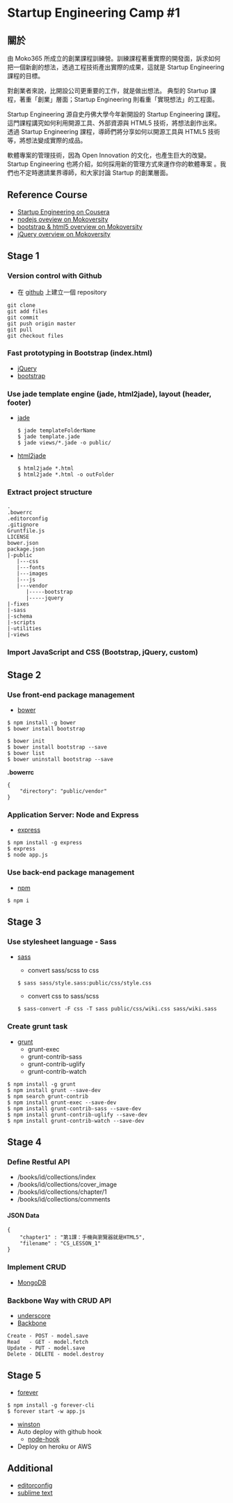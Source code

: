 # Startup Engineering Camp #1

## 關於

由 Moko365 所成立的創業課程訓練營。訓練課程著重實際的開發面，訴求如何把一個新創的想法，透過工程技術產出實際的成果，這就是 Startup Engineering 課程的目標。

對創業者來說，比開設公司更重要的工作，就是做出想法。 典型的 Startup 課程，著重「創業」層面；Startup Engineering 則看重「實現想法」的工程面。

Startup Engineering 源自史丹佛大學今年新開設的 Startup Engineering 課程。這門課程講究如何利用開源工具、外部資源與 HTML5 技術，將想法創作出來。透過 Startup Engineering 課程，導師們將分享如何以開源工具與 HTML5 技術等，將想法變成實際的成品。

軟體專案的管理技術，因為 Open Innovation 的文化，也產生巨大的改變。Startup Engineering 也將介紹，如何採用新的管理方式來運作你的軟體專案 。我們也不定時邀請業界導師，和大家討論 Startup 的創業層面。

## Reference Course

- [Startup Engineering on Cousera](https://class.coursera.org/startup-001/class)
- [nodejs oveview on Mokoversity](http://www.mokoversity.com/course/html5/nodejs-overview)
- [bootstrap & html5 overview on Mokoversity](http://www.mokoversity.com/course/html5/bootstrap-html5-intro)
- [jQuery overview on Mokoversity](http://www.mokoversity.com/course/html5/jquery-overview)


## Stage 1 

### Version control with Github

- 在 [github](https://github.com) 上建立一個 repository

```
git clone
git add files
git commit
git push origin master
git pull
git checkout files
```

### Fast prototyping in Bootstrap (index.html)

- [jQuery](http://jquery.com)
- [bootstrap](http://getbootstrap.com/)

### Use jade template engine (jade, html2jade), layout (header, footer)

- [jade](http://jade-lang.com/)

	```
	$ jade templateFolderName
	$ jade template.jade
	$ jade views/*.jade -o public/
	```

- [html2jade](https://github.com/donpark/html2jade)

	```
	$ html2jade *.html
	$ html2jade *.html -o outFolder
	```

### Extract project structure

```
.
.bowerrc
.editorconfig
.gitignore
Gruntfile.js
LICENSE
bower.json
package.json
|-public
   |---css
   |---fonts
   |---images
   |---js
   |---vendor
      |-----bootstrap
      |-----jquery
|-fixes
|-sass
|-schema
|-scripts
|-utilities
|-views
```

### Import JavaScript and CSS (Bootstrap, jQuery, custom)

## Stage 2 

### Use front-end package management

- [bower](http://bower.io)

```
$ npm install -g bower
$ bower install bootstrap
```

```
$ bower init
$ bower install bootstrap --save
$ bower list
$ bower uninstall bootstrap --save
```

**.bowerrc**
```
{
    "directory": "public/vendor"
}
```

### Application Server: Node and Express

- [express](http://expressjs.com/)

```
$ npm install -g express
$ express
$ node app.js
```


### Use back-end package management

- [npm](http://npmjs.org)

```
$ npm i
```

## Stage 3

### Use stylesheet language - Sass

- [sass](http://sass-lang.com/)

	- convert sass/scss to css
	```
	$ sass sass/style.sass:public/css/style.css
	```

	- convert css to sass/scss
	```
	$ sass-convert -F css -T sass public/css/wiki.css sass/wiki.sass
	```

### Create grunt task

- [grunt](http://gruntjs.com)
	- grunt-exec
	- grunt-contrib-sass
	- grunt-contrib-uglify
	- grunt-contrib-watch

```
$ npm install -g grunt
$ npm install grunt --save-dev
$ npm search grunt-contrib
$ npm install grunt-exec --save-dev
$ npm install grunt-contrib-sass --save-dev
$ npm install grunt-contrib-uglify --save-dev
$ npm install grunt-contrib-watch --save-dev
```

## Stage 4

### Define Restful API

- /books/id/collections/index
- /books/id/collections/cover_image
- /books/id/collections/chapter/1
- /books/id/collections/comments

#### JSON Data

```
{
 	"chapter1" : "第1課：手機與瀏覽器就是HTML5",
 	"filename" : "CS_LESSON_1"
}
```

### Implement CRUD

- [MongoDB](http://www.mongodb.org)

### Backbone Way with CRUD API 

- [underscore](underscorejs.org)
- [Backbone](http://backbonejs.org/)

```
Create - POST - model.save
Read   - GET - model.fetch
Update - PUT - model.save
Delete - DELETE - model.destroy
```

## Stage 5

- [forever](https://github.com/nodejitsu/forever)

```
$ npm install -g forever-cli
$ forever start -w app.js
```

- [winston](https://github.com/flatiron/winston)
- Auto deploy with github hook
	- [node-hook](https://github.com/hankwang/node-github-hook-deploy)
- Deploy on heroku or AWS

## Additional

- [editorconfig](http://editorconfig.org)
- [sublime text](http://www.sublimetext.com)
